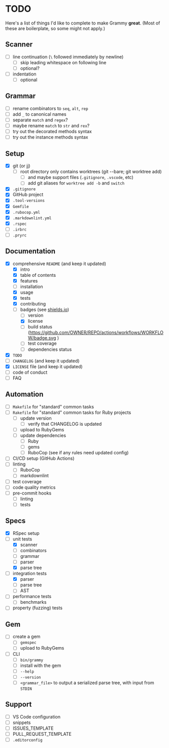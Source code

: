 # TODO

Here's a list of things I'd like to complete to make Grammy **great**.
(Most of these are boilerplate, so some might not apply.)

## Scanner

- [ ] line continuation (`\` followed immediately by newline)
    - [ ] skip leading whitespace on following line
    - [ ] optional?
- [ ] indentation
    - [ ] optional

## Grammar

- [ ] rename combinators to `seq`, `alt`, `rep`
- [ ] add `_` to canonical names
- [ ] separate `match` and `regex`?
- [ ] maybe rename `match` to `str` and `rex`?
- [ ] try out the decorated methods syntax
- [ ] try out the instance methods syntax

## Setup

- [x] git (or jj)
    - [ ] root directory only contains worktrees (git --bare; git worktree add)
        - [ ] and maybe support files (`.gitignore`, `.vscode`, etc)
        - [ ] add git aliases for `worktree add -b` and `switch`
- [x] `.gitignore`
- [x] GitHub project
- [x] `.tool-versions`
- [x] `Gemfile`
- [x] `.rubocop.yml`
- [x] `.markdownlint.yml`
- [x] `.rspec`
- [ ] `.irbrc`
- [ ] `.pryrc`

## Documentation

- [x] comprehensive `README` (and keep it updated)
    - [x] intro
    - [x] table of contents
    - [x] features
    - [ ] installation
    - [x] usage
    - [x] tests
    - [x] contributing
    - [ ] badges (see [shields.io](https://shields.io/))
        - [ ] version
        - [x] license
        - [ ] build status (https://github.com/OWNER/REPO/actions/workflows/WORKFLOW/badge.svg
        )
        - [ ] test coverage
        - [ ] dependencies status
- [x] `TODO`
- [ ] `CHANGELOG` (and keep it updated)
- [x] `LICENSE` file (and keep it updated)
- [ ] code of conduct
- [ ] FAQ

## Automation

- [ ] `Makefile` for "standard" common tasks
- [ ] `Rakefile` for "standard" common tasks for Ruby projects
    - [ ] update version
        - [ ] verify that CHANGELOG is updated
    - [ ] upload to RubyGems
    - [ ] update dependencies
        - [ ] Ruby
        - [ ] gems
        - [ ] RuboCop (see if any rules need updated config)
- [ ] CI/CD setup (GitHub Actions)
- [ ] linting
    - [ ] RuboCop
    - [ ] markdownlint
- [ ] test coverage
- [ ] code quality metrics
- [ ] pre-commit hooks
    - [ ] linting
    - [ ] tests

## Specs

- [x] RSpec setup
- [ ] unit tests
    - [x] scanner
    - [ ] combinators
    - [ ] grammar
    - [ ] parser
    - [x] parse tree
- [ ] integration tests
    - [x] parser
    - [ ] parse tree
    - [ ] AST
- [ ] performance tests
    - [ ] benchmarks
- [ ] property (fuzzing) tests

## Gem

- [ ] create a gem
    - [ ] `gemspec`
    - [ ] upload to RubyGems
- [ ] CLI
    - [ ] `bin/grammy`
    - [ ] install with the gem
    - [ ] `--help`
    - [ ] `--version`
    - [ ] `<grammar_file>` to output a serialized parse tree, with input from `STDIN`

## Support

- [ ] VS Code configuration
- [ ] snippets
- [ ] ISSUES_TEMPLATE
- [ ] PULL_REQUEST_TEMPLATE
- [ ] `.editorconfig`
